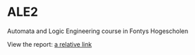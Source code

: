 # ALE2

Automata and Logic Engineering course in Fontys Hogescholen

View the report: [a relative link](ALE2_3178692_Katerina_Report_v1.docx)
